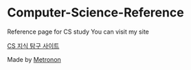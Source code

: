 # Computer-Science-Reference
Reference page for CS study
You can visit my site

[CS 지식 탐구 사이트](https://metronon.github.io/Computer-Science-Reference/)

Made by [Metronon](https://github.com/Metronon)
